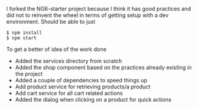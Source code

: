 I forked the NG6-starter project because I think it has good practices and 
did not to reinvent the wheel in terms of getting setup with a dev environment. 
Should be able to just


```
$ npm install
$ npm start
```


To get a better of idea of the work done
- Added the services directory from scratch
- Added the shop component based on the practices already existing in the project
- Added a couple of dependencies to speed things up
- Add product service for retrieving products/a product
- Add cart service for all cart related actions
- Added the dialog when clicking on a product for quick actions 
